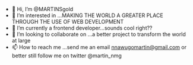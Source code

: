 - 👋 Hi, I’m @MARTINSgold
- 👀 I’m interested in ...MAKING THE WORLD A GREATER PLACE THROUGH THE USE OF WEB DEVELOPMENT
- 🌱 I’m currently a frontend developer...sounds cool right??
- 💞️ I’m looking to collaborate on ...a better project to transform the world at large
- 📫 How to reach me ...send me an  email nnawugomartin@gmail.com or better still follow me on twitter @martin_nmg

<!---
MARTINSgold/MARTINSgold is a ✨ special ✨ repository because its `README.md` (this file) appears on your GitHub profile.
You can click the Preview link to take a look at your changes.
--->
